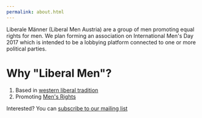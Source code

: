 ```yaml
---
permalink: about.html
---
```


Liberale Männer (Liberal Men Austria) are a group of men promoting equal rights for men.
We plan forming an association on International Men's Day 2017
which is intended to be a lobbying platform connected to one or more political parties.

# Why "Liberal Men"?

1. Based in [western liberal tradition](liberal.html)
2. Promoting [Men's Rights](men.html)

Interested?
You can [subscribe to our mailing list](mailchimp.html)
